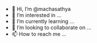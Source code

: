 - 👋 Hi, I’m @machasathya
- 👀 I’m interested in ...
- 🌱 I’m currently learning ...
- 💞️ I’m looking to collaborate on ...
- 📫 How to reach me ...

<!---
machasathya/machasathya is a ✨ special ✨ repository because its `README.md` (this file) appears on your GitHub profile.
You can click the Preview link to take a look at your changes.
--->
